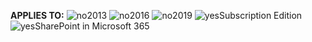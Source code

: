 <Token>**APPLIES TO:** ![no](../media/no.png)2013 ![no](../media/no.png)2016 ![no](../media/no.png)2019 ![yes](../media/yes.png)Subscription Edition ![yes](../media/yes.png)SharePoint in Microsoft 365</Token>
